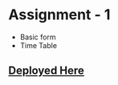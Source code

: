 # Assignment - 1
* Basic form
* Time Table

[Deployed Here](https://practical-hugle-a535a0.netlify.app/)
-----
